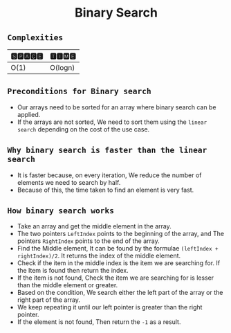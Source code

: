 <h1 align="center">Binary Search</h1>

## `Complexities`

| 🆂🅿🅰🅲🅴 | 🆃🅸🅼🅴 |
| -------- | ------- |
|  O(1)    |   O(logn)  |


## `Preconditions for Binary search`
* Our arrays need to be sorted for an array where binary search can be applied.
* If the arrays are not sorted, We need to sort them using the `linear search` depending on the cost of the use case.

## `Why binary search is faster than the linear search`
* It is faster because, on every iteration, We reduce the number of elements we need to search by half.
* Because of this, the time taken to find an element is very fast.

## `How binary search works`
* Take an array and get the middle element in the array.
* The two pointers `LeftIndex` points to the beginning of the array, and The pointers `RightIndex` points to the end of the array.
* Find the Middle element, It can be found by the formulae `(leftIndex + rightIndex)/2`. It returns the index of the middle element.
* Check if the item in the middle index is the item we are searching for. If the Item is found then return the index.
* If the item is not found, Check the item we are searching for is lesser than the middle element or greater.
* Based on the condition, We search either the left part of the array or the right part of the array.
* We keep repeating it until our left pointer is greater than the right pointer.
* If the element is not found, Then return the `-1` as a result.


